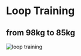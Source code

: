 #  Loop Training

## from 98kg to 85kg

![loop training](https://github.com/Ivan3337/images/blob/master/85_1.png?raw=true)
